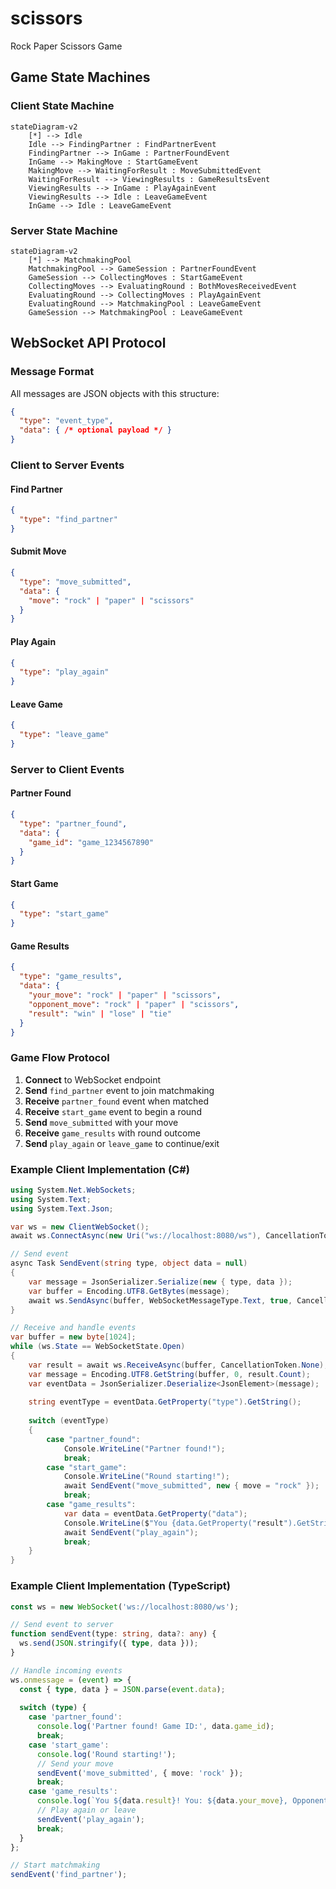 # scissors
Rock Paper Scissors Game

## Game State Machines

### Client State Machine

```mermaid
stateDiagram-v2
    [*] --> Idle
    Idle --> FindingPartner : FindPartnerEvent
    FindingPartner --> InGame : PartnerFoundEvent
    InGame --> MakingMove : StartGameEvent
    MakingMove --> WaitingForResult : MoveSubmittedEvent
    WaitingForResult --> ViewingResults : GameResultsEvent
    ViewingResults --> InGame : PlayAgainEvent
    ViewingResults --> Idle : LeaveGameEvent
    InGame --> Idle : LeaveGameEvent
```

### Server State Machine

```mermaid
stateDiagram-v2
    [*] --> MatchmakingPool
    MatchmakingPool --> GameSession : PartnerFoundEvent
    GameSession --> CollectingMoves : StartGameEvent
    CollectingMoves --> EvaluatingRound : BothMovesReceivedEvent
    EvaluatingRound --> CollectingMoves : PlayAgainEvent
    EvaluatingRound --> MatchmakingPool : LeaveGameEvent
    GameSession --> MatchmakingPool : LeaveGameEvent
```

## WebSocket API Protocol

### Message Format
All messages are JSON objects with this structure:
```json
{
  "type": "event_type",
  "data": { /* optional payload */ }
}
```

### Client to Server Events

#### Find Partner
```json
{
  "type": "find_partner"
}
```

#### Submit Move
```json
{
  "type": "move_submitted",
  "data": {
    "move": "rock" | "paper" | "scissors"
  }
}
```

#### Play Again
```json
{
  "type": "play_again"
}
```

#### Leave Game
```json
{
  "type": "leave_game"
}
```

### Server to Client Events

#### Partner Found
```json
{
  "type": "partner_found",
  "data": {
    "game_id": "game_1234567890"
  }
}
```

#### Start Game
```json
{
  "type": "start_game"
}
```

#### Game Results
```json
{
  "type": "game_results",
  "data": {
    "your_move": "rock" | "paper" | "scissors",
    "opponent_move": "rock" | "paper" | "scissors",
    "result": "win" | "lose" | "tie"
  }
}
```

### Game Flow Protocol

1. **Connect** to WebSocket endpoint
2. **Send** `find_partner` event to join matchmaking
3. **Receive** `partner_found` event when matched
4. **Receive** `start_game` event to begin a round
5. **Send** `move_submitted` with your move
6. **Receive** `game_results` with round outcome
7. **Send** `play_again` or `leave_game` to continue/exit


### Example Client Implementation (C#)

```csharp
using System.Net.WebSockets;
using System.Text;
using System.Text.Json;

var ws = new ClientWebSocket();
await ws.ConnectAsync(new Uri("ws://localhost:8080/ws"), CancellationToken.None);

// Send event
async Task SendEvent(string type, object data = null)
{
    var message = JsonSerializer.Serialize(new { type, data });
    var buffer = Encoding.UTF8.GetBytes(message);
    await ws.SendAsync(buffer, WebSocketMessageType.Text, true, CancellationToken.None);
}

// Receive and handle events
var buffer = new byte[1024];
while (ws.State == WebSocketState.Open)
{
    var result = await ws.ReceiveAsync(buffer, CancellationToken.None);
    var message = Encoding.UTF8.GetString(buffer, 0, result.Count);
    var eventData = JsonSerializer.Deserialize<JsonElement>(message);
    
    string eventType = eventData.GetProperty("type").GetString();
    
    switch (eventType)
    {
        case "partner_found":
            Console.WriteLine("Partner found!");
            break;
        case "start_game":
            Console.WriteLine("Round starting!");
            await SendEvent("move_submitted", new { move = "rock" });
            break;
        case "game_results":
            var data = eventData.GetProperty("data");
            Console.WriteLine($"You {data.GetProperty("result").GetString()}!");
            await SendEvent("play_again");
            break;
    }
}
```



### Example Client Implementation (TypeScript)

```typescript
const ws = new WebSocket('ws://localhost:8080/ws');

// Send event to server
function sendEvent(type: string, data?: any) {
  ws.send(JSON.stringify({ type, data }));
}

// Handle incoming events
ws.onmessage = (event) => {
  const { type, data } = JSON.parse(event.data);
  
  switch (type) {
    case 'partner_found':
      console.log('Partner found! Game ID:', data.game_id);
      break;
    case 'start_game':
      console.log('Round starting!');
      // Send your move
      sendEvent('move_submitted', { move: 'rock' });
      break;
    case 'game_results':
      console.log(`You ${data.result}! You: ${data.your_move}, Opponent: ${data.opponent_move}`);
      // Play again or leave
      sendEvent('play_again');
      break;
  }
};

// Start matchmaking
sendEvent('find_partner');
```



